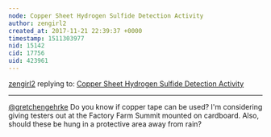 ```yaml
---
node: Copper Sheet Hydrogen Sulfide Detection Activity
author: zengirl2
created_at: 2017-11-21 22:39:37 +0000
timestamp: 1511303977
nid: 15142
cid: 17756
uid: 423961
---
```




[zengirl2](../profile/zengirl2) replying to: [Copper Sheet Hydrogen Sulfide Detection Activity](../notes/gretchengehrke/11-02-2017/copper-sheet-hydrogen-sulfide-detection-activity)

----
[@gretchengehrke](/profile/gretchengehrke) Do you know if copper tape can be used? I'm considering giving testers out at the Factory Farm Summit mounted on cardboard. Also, should these be hung in a protective area away from rain?